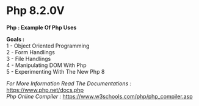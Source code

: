 # Php 8.2.0V

**Php : Example Of Php Uses**<br>


<b>Goals :<br></b>
1 - Object Oriented Programming<br>
2 - Form Handlings<br>
3 - File Handlings<br>
4 - Manipulating DOM With Php<br>
5 - Experimenting With The New Php 8

*For More Information Read The Documentations :* <https://www.php.net/docs.php><br>
*Php Online Compiler :* <https://www.w3schools.com/php/php_compiler.asp>
